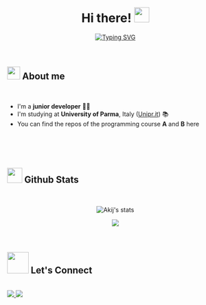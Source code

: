 
<h1 align="center"><b>Hi there! </b><img src="https://media.giphy.com/media/hvRJCLFzcasrR4ia7z/giphy.gif" width="35"></h1>
<!--  -->
<p align="center">
	<a href="https://git.io/typing-svg"><img src="https://readme-typing-svg.demolab.com?font=Fira+Code&duration=2500&pause=1000&center=true&width=435&lines=Achille+Rossi;Junior+developer;Student+at+University+of+Parma" alt="Typing SVG" /></a>
</p>


<br>




## <img src="https://media.giphy.com/media/ObNTw8Uzwy6KQ/giphy.gif" width="30px"> <b>About me </b>

<br>

* I'm a **junior developer** 🧑‍💻
* I'm studying at **University of Parma**, Italy ([Unipr.it](https://www.unipr.it/)) 📚
* You can find the repos of the programming course **A** and **B** here 

<br>
<br>
<br>




## <img src="https://media.giphy.com/media/iY8CRBdQXODJSCERIr/giphy.gif" width="35"><b> Github Stats </b>
<br>

<div align="center">

![Akij's stats](https://github-readme-stats.vercel.app/api?username=akij22&theme=dark&show_icons=true)


[![](https://visitcount.itsvg.in/api?id=akij22&icon=0&color=0)](https://visitcount.itsvg.in) 

</a>
</div>

<br>
<!--- 
![snake gif](https://github.com/akij22/akij22/blob/output/github-snake-dark.svg)
<br>
<br>
<br />
-->







## <img src="https://raw.githubusercontent.com/ShahriarShafin/ShahriarShafin/main/Assets/handshake.gif" width = 50 /> <b> Let's Connect</b>
<br>
<a href="https://www.linkedin.com/in/achille-rossi-113184303/">
<img src="https://img.shields.io/badge/linkedin-%230077B5.svg?&style=for-the-badge&logo=linkedin&logoColor=white" />
</a>
<a href="https://www.instagram.com/__akij__/?next=%2F">
<img src="https://img.shields.io/badge/instagram-%230077B5.svg?&style=for-the-badge&logo=instagram&logoColor=purple" />
</a>

<br>
<br>
<br>
<br>



<br>
